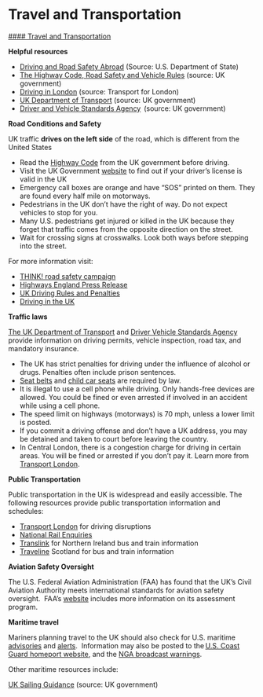 # Travel and Transportation

[#### Travel and Transportation](javascript:void(0); "Travel and Transportation")

**Helpful resources**

* [Driving and Road Safety Abroad](https://travel.state.gov/content/travel/en/international-travel/before-you-go/driving-and-road-safety.html) (Source: U.S. Department of State)
* [The Highway Code, Road Safety and Vehicle Rules](https://www.gov.uk/browse/driving/highway-code-road-safety) (source: UK government)
* [Driving in London](https://tfl.gov.uk/modes/driving) (source: Transport for London)
* [UK Department of Transport](https://www.gov.uk/government/organisations/department-for-transport) (source: UK government)
* [Driver and Vehicle Standards Agency](https://www.gov.uk/government/organisations/driver-and-vehicle-standards-agency)  (source: UK government)

**Road Conditions and Safety**

UK traffic **drives on the left side** of the road, which is different from the United States

* Read the [Highway Code](https://www.gov.uk/browse/driving/highway-code-road-safety) from the UK government before driving.
* Visit the UK Government [website](https://www.gov.uk/driving-nongb-licence) to find out if your driver’s license is valid in the UK
* Emergency call boxes are orange and have “SOS” printed on them. They are found every half mile on motorways.
* Pedestrians in the UK don’t have the right of way. Do not expect vehicles to stop for you.
* Many U.S. pedestrians get injured or killed in the UK because they forget that traffic comes from the opposite direction on the street.
* Wait for crossing signs at crosswalks. Look both ways before stepping into the street.

For more information visit:

* [THINK! road safety campaign](https://www.think.gov.uk/)
* [Highways England Press Release](https://www.gov.uk/government/news/go-left-highways-england-launches-biggest-ever-motorway-safety-campaign)
* [UK Driving Rules and Penalties](https://www.gov.uk/transport/road-safety-driving-rules-and-penalties)
* [Driving in the UK](https://www.gov.uk/browse/driving/driving-uk-and-abroad)

**Traffic laws**

[The UK Department of Transport](http://www.dft.gov.uk/) and [Driver Vehicle Standards Agency](https://www.gov.uk/government/organisations/driver-and-vehicle-standards-agency) provide information on driving permits, vehicle inspection, road tax, and mandatory insurance.

* The UK has strict penalties for driving under the influence of alcohol or drugs. Penalties often include prison sentences.
* [Seat belts](https://www.gov.uk/seat-belts-law) and [child car seats](https://www.gov.uk/child-car-seats-the-rules) are required by law.
* It is illegal to use a cell phone while driving. Only hands-free devices are allowed. You could be fined or even arrested if involved in an accident while using a cell phone.
* The speed limit on highways (motorways) is 70 mph, unless a lower limit is posted.
* If you commit a driving offense and don’t have a UK address, you may be detained and taken to court before leaving the country.
* In Central London, there is a congestion charge for driving in certain areas. You will be fined or arrested if you don’t pay it. Learn more from [Transport London](https://tfl.gov.uk/modes/driving/).

**Public Transportation**

Public transportation in the UK is widespread and easily accessible. The following resources provide public transportation information and schedules:

* [Transport London](http://www.tfl.gov.uk/tfl/livetravelnews/realtime/tube/default.html) for driving disruptions
* [National Rail Enquiries](http://www.nationalrail.co.uk/service_disruptions/today.html)
* [Translink](http://www.translink.co.uk/) for Northern Ireland bus and train information
* [Traveline](http://www.travelinescotland.com/welcome.do) Scotland for bus and train information

**Aviation Safety Oversight**

The U.S. Federal Aviation Administration (FAA) has found that the UK’s Civil Aviation Authority meets international standards for aviation safety oversight.  FAA’s [website](https://www.faa.gov/about/initiatives/iasa) includes more information on its assessment program.

**Maritime travel**

Mariners planning travel to the UK should also check for U.S. maritime [advisories](https://www.maritime.dot.gov/msci-advisories) and [alerts](https://www.maritime.dot.gov/msci-alerts).  Information may also be posted to the [U.S. Coast Guard homeport website](https://homeport.uscg.mil/), and the [NGA broadcast warnings](https://msi.nga.mil/NavWarnings).

Other maritime resources include:

[UK Sailing Guidance](https://www.gov.uk/guidance/sailing-a-pleasure-craft-that-is-arriving-in-the-uk) (source: UK government)